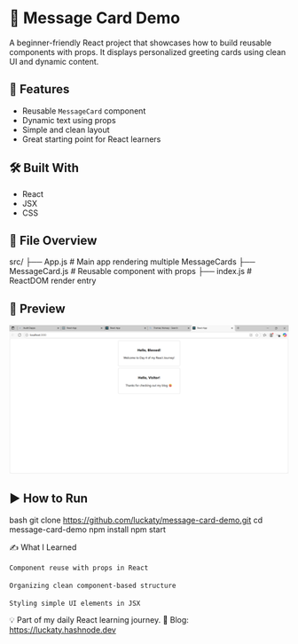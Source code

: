 # 🎉 Message Card Demo

A beginner-friendly React project that showcases how to build reusable components with props. It displays personalized greeting cards using clean UI and dynamic content.

## 🚀 Features

- Reusable `MessageCard` component
- Dynamic text using props
- Simple and clean layout
- Great starting point for React learners

## 🛠 Built With

- React
- JSX
- CSS

## 📁 File Overview

src/
├── App.js # Main app rendering multiple MessageCards
├── MessageCard.js # Reusable component with props
├── index.js # ReactDOM render entry


## 📸 Preview

![App Screenshot](screenshot.png)

## ▶️ How to Run

bash
git clone https://github.com/luckaty/message-card-demo.git
cd message-card-demo
npm install
npm start

✍️ What I Learned

    Component reuse with props in React

    Organizing clean component-based structure

    Styling simple UI elements in JSX

💡 Part of my daily React learning journey.
📖 Blog: https://luckaty.hashnode.dev
